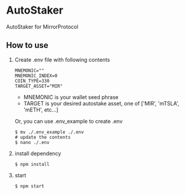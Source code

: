 # AutoStaker

AutoStaker for MirrorProtocol

## How to use
1. Create .env file with following contents

   ```
   MNEMONIC=""
   MNEMONIC_INDEX=0
   COIN_TYPE=330
   TARGET_ASSET="MIR"
   ```  
   * MNEMONIC is your wallet seed phrase
   * TARGET is your desired autostake asset, one of ['MIR', 'mTSLA', 'mETH', etc...]

   Or, you can use .env_example to create .env
   ```
   $ mv ./.env_example ./.env
   # update the contents
   $ nano ./.env
   ```

2. install dependency
   ```
   $ npm install
   ```

3. start 
   ```
   $ npm start
   ```
